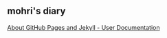 ## mohri's diary

[About GitHub Pages and Jekyll \- User Documentation](https://help.github.com/articles/about-github-pages-and-jekyll/)
